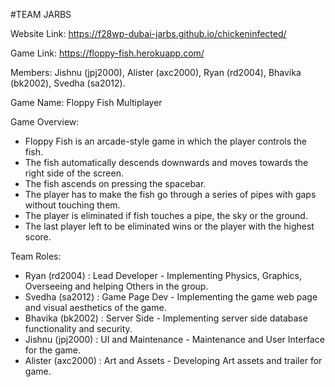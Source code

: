#TEAM JARBS

Website Link: https://f28wp-dubai-jarbs.github.io/chickeninfected/

Game Link: https://floppy-fish.herokuapp.com/

Members: Jishnu (jpj2000), Alister (axc2000), Ryan (rd2004), Bhavika (bk2002), Svedha (sa2012).

Game Name: Floppy Fish Multiplayer


Game Overview:

- Floppy Fish is an arcade-style game in which the player controls the fish.
- The fish automatically descends downwards and moves towards the right side of the screen.
- The fish ascends on pressing the spacebar.
- The player has to make the fish go through a series of pipes with gaps without touching them.
- The player is eliminated if fish touches a pipe, the sky or the ground.
- The last player left to be eliminated wins or the player with the highest score.

Team Roles:

- Ryan (rd2004) : Lead Developer - Implementing Physics, Graphics, Overseeing and helping Others in the group.
- Svedha (sa2012) : Game Page Dev - Implementing the game web page and visual aesthetics of the game.
- Bhavika (bk2002) : Server Side - Implementing server side database functionality and security.
- Jishnu (jpj2000) : UI and Maintenance - Maintenance and User Interface for the game.
- Alister (axc2000) : Art and Assets - Developing Art assets and trailer for game.
